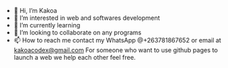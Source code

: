 - 👋 Hi, I’m Kakoa 
- 👀 I’m interested in web and softwares development
- 🌱 I’m currently learning 
- 💞️ I’m looking to collaborate on any programs
- 📫 How to reach me contact my WhatsApp @+263781867652 or email at kakoacodex@gmail.com
For someone who want to use github pages to launch a web we help each other feel free.
